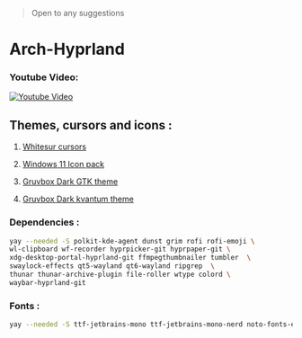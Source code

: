 > Open to any suggestions 

# Arch-Hyprland

### Youtube Video:

[![Youtube Video](./screenshot.png)](https://www.youtube.com/watch?v=Y_6kHCsSPRk&lc=UgwOJ1boNcTiokyl_Yp4AaABAg)

## Themes, cursors and icons : 
1. [Whitesur cursors](https://www.pling.com/p/1411743/)
2. [Windows 11 Icon pack](https://www.pling.com/p/1546069/)
3. [Gruvbox Dark GTK theme](https://www.gnome-look.org/p/1681313/#:~:text=Gruvbox%20GTK%20Themes&text=The%20idea%20was%20born%20from,unique%20look%20to%20working%20environments.)

4. [Gruvbox Dark kvantum theme](https://github.com/thefallnn/Gruvbox-Kvantum)

### Dependencies :
```sh
yay --needed -S polkit-kde-agent dunst grim rofi rofi-emoji \
wl-clipboard wf-recorder hyprpicker-git hyprpaper-git \
xdg-desktop-portal-hyprland-git ffmpegthumbnailer tumbler  \
swaylock-effects qt5-wayland qt6-wayland ripgrep  \
thunar thunar-archive-plugin file-roller wtype colord \
waybar-hyprland-git
```
### Fonts :
```sh
yay --needed -S ttf-jetbrains-mono ttf-jetbrains-mono-nerd noto-fonts-emoji

```


